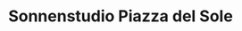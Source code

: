 ---
title: "Sonnenstudio Piazza del Sole"
url: /langgoens/sonnenstudio-piazza-del-sole/
shop: Kosmetik
---